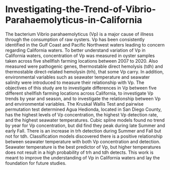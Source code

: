 # Investigating-the-Trend-of-Vibrio-Parahaemolyticus-in-California

The bacterium Vibrio parahaemolyticus (Vp) is a major cause of illness through the consumption of raw oysters. Vp has been consistently identified in the Gulf Coast and Pacific Northwest waters leading to concern regarding California waters. To better understand variation of Vp in California waters, concentration of Vp was measured in oyster samples taken across five shellfish farming locations between 2007 to 2020. Also measured were pathogenic genes, thermostable direct hemolysis (tdh) and thermostable direct-related hemolysin (trh), that some Vp carry. In addition, environmental variables such as seawater temperature and seawater salinity were introduced to measure their relationship with Vp. The objectives of this study are to investigate differences in Vp between five different shellfish farming locations across California, to investigate Vp trends by year and season, and to investigate the relationship between Vp and environmental variables. The Kruskal Wallis Test and pairwise permutation test determined Agua Hedionda, located in San Diego County, has the highest levels of Vp concentration, the highest Vp detection rate, and the highest seawater temperatures. Cubic spline models found no trend by year for Vp concentration, but did find they peak during late Summer and early Fall. There is an increase in trh detection during Summer and Fall but not for tdh. Classification models discovered there is a positive relationship between seawater temperature with both Vp concentration and detection. Seawater temperature is the best predictor of Vp, but higher temperatures does not result in a high probability of trh and tdh detects. This work is meant to improve the understanding of Vp in California waters and lay the foundation for future studies.
